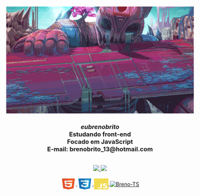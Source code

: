 
![gif animado](https://github.com/Eubrenobrito/eubrenobrito/blob/main/GiantSkeletonCleanSpriting2.gif)

<h3 align="center">
<i>eubrenobrito</i><br>
Estudando front-end<br>
Focado em JavaScript<br>
E-mail: brenobrito_13@hotmail.com <br>
</h3>
 <br>
<div align="center">
  <a href="https://github.com/eubrenobrito">
  <img height="155em" src="https://github-readme-stats.vercel.app/api?username=eubrenobrito&show_icons=true&theme=dark&include_all_commits=true&count_private=true"/>
  <img height="120em" src="https://github-readme-stats.vercel.app/api/top-langs/?username=eubrenobrito&layout=compact&langs_count=7&theme=dark"/>
</div>
<div style="display: inline_block" align="center"><br>
  <img align="center" alt="Breno-HTML" height="30" width="40" src="https://raw.githubusercontent.com/devicons/devicon/master/icons/html5/html5-original.svg">
  <img align="center" alt="Breno-CSS" height="30" width="40" src="https://raw.githubusercontent.com/devicons/devicon/master/icons/css3/css3-original.svg">
  <img align="center" alt="Breno-Js" height="30" width="40" src="https://raw.githubusercontent.com/devicons/devicon/master/icons/javascript/javascript-plain.svg">
  <img align="center" alt="Breno-TS" height="30" width="40" src="https://raw.githubusercontent.com/devicons/devicon/master/icons/typescript/typescript-originial.svg">
</div>
